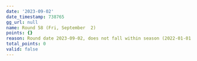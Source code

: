 ```yaml
---
date: '2023-09-02'
date_timestamp: 738765
gg_url: null
name: Round 58 (Fri, September  2)
points: {}
reason: Round date 2023-09-02, does not fall within season (2022-01-01 to 2022-12-30)
total_points: 0
valid: false
---
```

